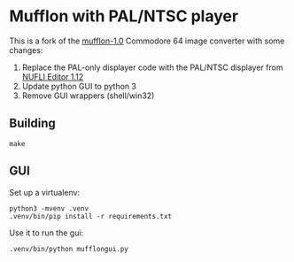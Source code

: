 # Mufflon with PAL/NTSC player

This is a fork of the [mufflon-1.0] Commodore 64 image converter with some changes:

1. Replace the PAL-only displayer code with the PAL/NTSC displayer from [NUFLI Editor 1.12]
2. Update python GUI to python 3
3. Remove GUI wrappers (shell/win32)

[mufflon-1.0]: https://twinbirds.com/mufflon/
[NUFLI Editor 1.12]: https://csdb.dk/release/?id=95473&show=notes


## Building

```
make
```

## GUI

Set up a virtualenv:
```
python3 -mvenv .venv
.venv/bin/pip install -r requirements.txt
```

Use it to run the gui:
```
.venv/bin/python mufflongui.py
```

